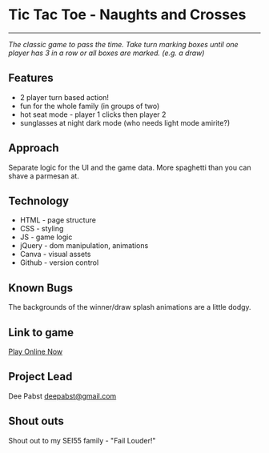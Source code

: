 # Tic Tac Toe - Naughts and Crosses
---
*The classic game to pass the time. Take turn marking boxes until one player has 3 in a row or all boxes are marked. (e.g. a draw)*

## Features
- 2 player turn based action!
- fun for the whole family (in groups of two)
- hot seat mode - player 1 clicks then player 2
- sunglasses at night dark mode (who needs light mode amirite?)

## Approach
Separate logic for the UI and the game data.
More spaghetti than you can shave a parmesan at.

## Technology
- HTML - page structure
- CSS - styling
- JS - game logic
- jQuery - dom manipulation, animations
- Canva - visual assets
- Github - version control

## Known Bugs
The backgrounds of the winner/draw splash animations are a little dodgy.

## Link to game
[Play Online Now](https://deepabst.github.io/tic-tac-toe/)

## Project Lead
Dee Pabst
deepabst@gmail.com

## Shout outs
Shout out to my SEI55 family  - "Fail Louder!"